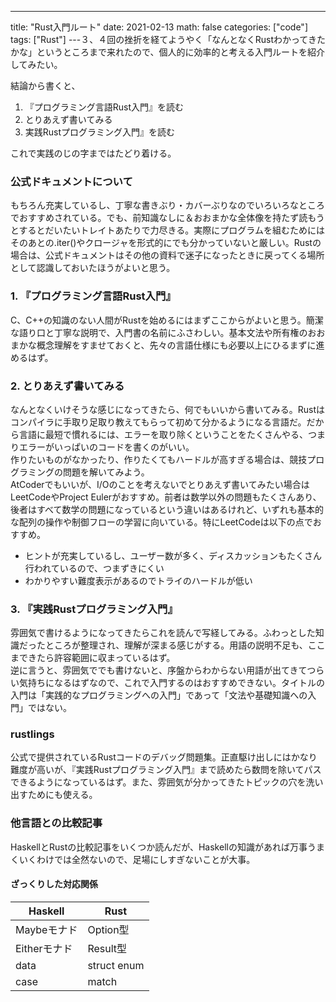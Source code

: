 ---

title: "Rust入門ルート"
date: 2021-02-13
math: false
categories: ["code"]
tags: ["Rust"]
---３、４回の挫折を経てようやく「なんとなくRustわかってきたかな」というところまで来れたので、個人的に効率的と考える入門ルートを紹介してみたい。

結論から書くと、

1. 『プログラミング言語Rust入門』を読む
2. とりあえず書いてみる
3. 実践Rustプログラミング入門』を読む

これで実践のじの字まではたどり着ける。

### 公式ドキュメントについて

もちろん充実しているし、丁寧な書きぶり・カバーぶりなのでいろいろなところでおすすめされている。でも、前知識なしに＆おおまかな全体像を持たず読もうとするとだいたいトレイトあたりで力尽きる。実際にプログラムを組むためにはそのあとの.iter()やクロージャを形式的にでも分かっていないと厳しい。Rustの場合は、公式ドキュメントはその他の資料で迷子になったときに戻ってくる場所として認識しておいたほうがよいと思う。

### 1. 『プログラミング言語Rust入門』

C、C++の知識のない人間がRustを始めるにはまずここからがよいと思う。簡潔な語り口と丁寧な説明で、入門書の名前にふさわしい。基本文法や所有権のおおまかな概念理解をすませておくと、先々の言語仕様にも必要以上にひるまずに進めるはず。

### 2. とりあえず書いてみる

なんとなくいけそうな感じになってきたら、何でもいいから書いてみる。Rustはコンパイラに手取り足取り教えてもらって初めて分かるようになる言語だ。だから言語に最短で慣れるには、エラーを取り除くということをたくさんやる、つまりエラーがいっぱいのコードを書くのがいい。  
作りたいものがなかったり、作りたくてもハードルが高すぎる場合は、競技プログラミングの問題を解いてみよう。  
AtCoderでもいいが、I/Oのことを考えないでとりあえず書いてみたい場合はLeetCodeやProject Eulerがおすすめ。前者は数学以外の問題もたくさんあり、後者はすべて数学の問題になっているという違いはあるけれど、いずれも基本的な配列の操作や制御フローの学習に向いている。特にLeetCodeは以下の点でおすすめ。

- ヒントが充実しているし、ユーザー数が多く、ディスカッションもたくさん行われているので、つまずきにくい
- わかりやすい難度表示があるのでトライのハードルが低い

### 3. 『実践Rustプログラミング入門』

雰囲気で書けるようになってきたらこれを読んで写経してみる。ふわっとした知識だったところが整理され、理解が深まる感じがする。用語の説明不足も、ここまできたら許容範囲に収まっているはず。  
逆に言うと、雰囲気ででも書けないと、序盤からわからない用語が出てきてつらい気持ちになるはずなので、これで入門するのはおすすめできない。タイトルの入門は「実践的なプログラミングへの入門」であって「文法や基礎知識への入門」ではない。

### rustlings

公式で提供されているRustコードのデバッグ問題集。正直駆け出しにはかなり難度が高いが、『実践Rustプログラミング入門』まで読めたら数問を除いてパスできるようになっているはず。また、雰囲気が分かってきたトピックの穴を洗い出すためにも使える。

### 他言語との比較記事

HaskellとRustの比較記事をいくつか読んだが、Haskellの知識があれば万事うまくいくわけでは全然ないので、足場にしすぎないことが大事。

#### ざっくりした対応関係

| Haskell      | Rust        |
| ------------ | ----------- |
| Maybeモナド  | Option型    |
| Eitherモナド | Result型    |
| data         | struct enum |
| case         | match       |
